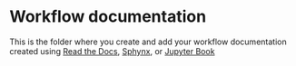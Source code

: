 # Workflow documentation

This is the folder where you create and add your workflow documentation created using [Read the Docs](https://www.ormir.org/guidelines.html#readthedocs), [Sphynx](https://www.ormir.org/guidelines.html#sphynx), or [Jupyter Book](https://www.ormir.org/guidelines.html#jupyter-book)